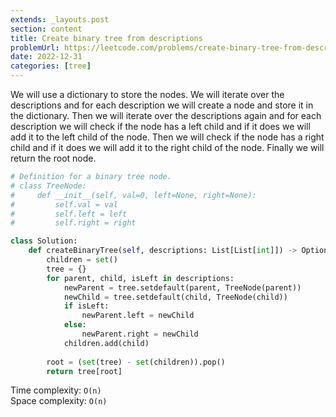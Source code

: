 ```yaml
---
extends: _layouts.post
section: content
title: Create binary tree from descriptions
problemUrl: https://leetcode.com/problems/create-binary-tree-from-descriptions/
date: 2022-12-31
categories: [tree]
---
```


We will use a dictionary to store the nodes. We will iterate over the descriptions and for each description we will create a node and store it in the dictionary. Then we will iterate over the descriptions again and for each description we will check if the node has a left child and if it does we will add it to the left child of the node. Then we will check if the node has a right child and if it does we will add it to the right child of the node. Finally we will return the root node.

```python
# Definition for a binary tree node.
# class TreeNode:
#     def __init__(self, val=0, left=None, right=None):
#         self.val = val
#         self.left = left
#         self.right = right

class Solution:
    def createBinaryTree(self, descriptions: List[List[int]]) -> Optional[TreeNode]:
        children = set()
        tree = {}
        for parent, child, isLeft in descriptions:
            newParent = tree.setdefault(parent, TreeNode(parent))
            newChild = tree.setdefault(child, TreeNode(child))
            if isLeft:
                newParent.left = newChild
            else:
                newParent.right = newChild
            children.add(child)
            
        root = (set(tree) - set(children)).pop()
        return tree[root]
```

Time complexity: `O(n)` <br/>
Space complexity: `O(n)`